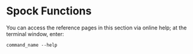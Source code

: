 # Spock Functions

You can access the reference pages in this section via online help; at the terminal window, enter:

`command_name --help`